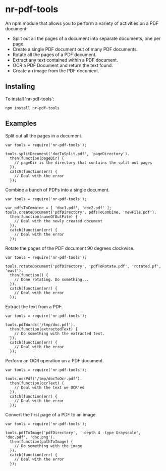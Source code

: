 # nr-pdf-tools

An npm module that allows you to perform a variety of activities on a PDF document:

* Split out all the pages of a document into separate documents, one per page.
* Create a single PDF document out of many PDF documents.
* Rotate all the pages of a PDF document.
* Extract any text contained within a PDF document.
* OCR a PDF Document and return the text found.
* Create an image from the PDF document. 

## Installing

To install 'nr-pdf-tools':

    npm install nr-pdf-tools

## Examples

Split out all the pages in a document.

    var tools = require('nr-pdf-tools');

    tools.splitDocument('docToSplit.pdf', 'pageDirectory').
      then(function(pageDir) {
        // pageDir is the directory that contains the split out pages
      }).
      catch(function(err) {
        // Deal with the error
      });

Combine a bunch of PDFs into a single document.

    var tools = require('nr-pdf-tools');

    var pdfsToCombine = [ 'doc1.pdf', 'doc2.pdf' ];
    tools.createDocument('pdfDirectory', pdfsToCombine, 'newFile.pdf').
      then(function(nameOfOutFile) {
        // Deal with the newly created document
      }).
      catch(function(err) {
        // Deal with the error
      });

Rotate the pages of the PDF document 90 degrees clockwise.

    var tools = require('nr-pdf-tools');

    tools.rotateDocument('pdfDirectory', 'pdfToRotate.pdf', 'rotated.pf', 'east').
      then(function() {
        // Done rotating. Do something...
      }).
      catch(function(err) {
        // Deal with the error
      });

Extract the text from a PDF.

    var tools = require('nr-pdf-tools');

    tools.pdfWords('/tmp/doc.pdf').
      then(function(extractedText) {
        // Do something with the extracted text.
      }).
      catch(function(err) {
        // Deal with the error
      });

Perform an OCR operation on a PDF document.

    var tools = require('nr-pdf-tools');

    tools.ocrPdf('/tmp/docToOcr.pdf').
      then(function(ocrText) {
        // Deal with the text we OCR'ed
      }).
      catch(function(err) {
        // Deal with the error
      });

Convert the first page of a PDF to an image.

    var tools = require('nr-pdf-tools');

    tools.pdfToImage('pdfDirectory', '-depth 4 -type Grayscale', 'doc.pdf', 'doc.png').
      then(function(pathToImage) {
        // Do something with the image
      }).
      catch(function(err) {
        // Deal with the error
      });

